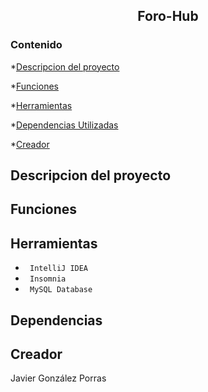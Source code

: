 

<h2 align="center">Foro-Hub</h2>

### Contenido
*[Descripcion del proyecto](#descripcion-del-proyecto)

*[Funciones](#funciones)

*[Herramientas](#herramientas)

*[Dependencias Utilizadas](#dependencias)

*[Creador](#creador)



## Descripcion del proyecto



## Funciones


## Herramientas
* ` IntelliJ IDEA`
* ` Insomnia`
* ` MySQL Database`

## Dependencias


## Creador
Javier González Porras
